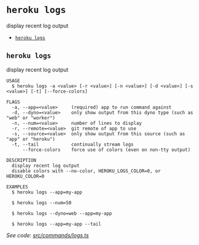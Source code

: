 `heroku logs`
=============

display recent log output

* [`heroku logs`](#heroku-logs)

## `heroku logs`

display recent log output

```
USAGE
  $ heroku logs -a <value> [-r <value>] [-n <value>] [-d <value>] [-s <value>] [-t] [--force-colors]

FLAGS
  -a, --app=<value>     (required) app to run command against
  -d, --dyno=<value>    only show output from this dyno type (such as "web" or "worker")
  -n, --num=<value>     number of lines to display
  -r, --remote=<value>  git remote of app to use
  -s, --source=<value>  only show output from this source (such as "app" or "heroku")
  -t, --tail            continually stream logs
      --force-colors    force use of colors (even on non-tty output)

DESCRIPTION
  display recent log output
  disable colors with --no-color, HEROKU_LOGS_COLOR=0, or HEROKU_COLOR=0

EXAMPLES
  $ heroku logs --app=my-app

  $ heroku logs --num=50

  $ heroku logs --dyno=web --app=my-app

  $ heroku logs --app=my-app --tail
```

_See code: [src/commands/logs.ts](https://github.com/heroku/cli/blob/v9.4.0-beta.0/packages/cli/src/commands/logs.ts)_
